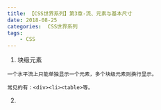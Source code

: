 ```yaml
---
title: 【CSS世界系列】第3章-流、元素与基本尺寸
date: 2018-08-25
categories:  CSS世界系列
tags:
    - CSS
---
```

1. 块级元素

<!--more-->

    一个水平流上只能单独显示一个元素，多个块级元素则换行显示。

    常见的有：<div><li><table>等。
    
2. 

